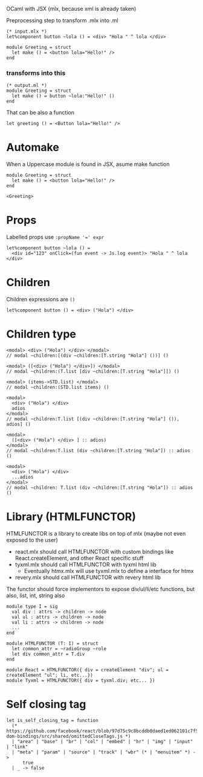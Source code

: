OCaml with JSX (mlx, because xml is already taken)

Preprocessing step to transform .mlx into .ml

```
(* input.mlx *)
let%component button ~lola () = <div> "Hola " ^ lola </div>

module Greeting = struct
  let make () = <button lola="Hello!" />
end
```

### transforms into this

```
(* output.ml *)
module Greeting = struct
  let make () = button ~lola:"Hello!" ()
end
```

That can be also a function

```
let greeting () = <Button lola="Hello!" />
```

# Automake

When a Uppercase module is found in JSX, asume make function

```
module Greeting = struct
  let make () = <button lola="Hello!" />
end

<Greeting>
```

# Props

Labelled props use `:propName '=' expr`

```
let%component button ~lola () =
  <div id="123" onClick=(fun event -> Js.log event)> "Hola " ^ lola </div>
```

# Children

Children expressions are `()`

```
let%component button () = <div> ("Hola") </div>
```

# Children type

```
<modal> <div> ("Hola") </div> </modal>
// modal ~children:[(div ~children:[T.string "Hola"] ())] ()
```
```
<modal> ([<div> ("Hola") </div>]) </modal>
// modal ~children:(T.list [div ~children:[T.string "Hola"]]) ()
```

```
<modal> (items->STD.list) </modal>
// modal ~children:(STD.list items) ()
```
```
<modal>
  <div> ("Hola") </div>
  adios
</modal>
// modal ~children:T.list [(div ~children:[T.string "Hola"] ()), adios] ()
```

```
<modal>
  ([<div> ("Hola") </div> ] :: adios)
</modal>
// modal ~children:T.list (div ~children:[T.string "Hola"]) :: adios ()
```

```
<modal>
  <div> ("Hola") </div>
  ...adios
</modal>
// modal ~children: T.list (div ~children:[T.string "Hola"]) :: adios ()
```

# Library (HTMLFUNCTOR)

HTMLFUNCTOR is a library to create libs on top of mlx (maybe not even exposed to the user)
- react.mlx should call HTMLFUNCTOR with custom bindings like React.createElement, and other React specific stuff
- tyxml.mlx should call HTMLFUNCTOR with tyxml html lib
  - Eventually htmx.mlx will use tyxml.mlx to define a interface for htmx
- revery.mlx should call HTMLFUNCTOR with revery html lib

The functor should force implementors to expose div/ul/li/etc functions, but also, list, int, string also

```
module type I = sig
  val div : attrs -> children -> node
  val ul : attrs -> children -> node
  val li : attrs -> children -> node
  ...
end

module HTMLFUNCTOR (T: I) = struct
  let common_attr = ~radioGroup ~role
  let div common_attr = T.div
end

module React = HTMLFUNCTOR({ div = createElement "div"; ul = createElement "ul"; li, etc...})
module Tyxml = HTMLFUNCTOR({ div = tyxml.div; etc... })
```

# Self closing tag

```
let is_self_closing_tag = function
  (* https://github.com/facebook/react/blob/97d75c9c8bcddb0daed1ed062101c7f5e9b825f4/packages/react-dom-bindings/src/shared/omittedCloseTags.js *)
  | "area" | "base" | "br" | "col" | "embed" | "hr" | "img" | "input" | "link"
  | "meta" | "param" | "source" | "track" | "wbr" (* | "menuitem" *) ->
      true
  | _ -> false
```
